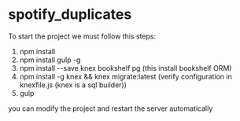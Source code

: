 # spotify_duplicates

To start the project we must follow this steps:

1. npm install
2. npm install gulp -g
3. npm install --save knex bookshelf pg  (this install bookshelf ORM)
4. npm install -g knex && knex migrate:latest  (verify configuration in knexfile.js (knex is a sql builder))
5. gulp

you can modify the project and restart the server automatically